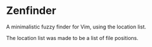 # Zenfinder
A minimalistic fuzzy finder for Vim, using the location list.

The location list was made to be a list of file positions.
